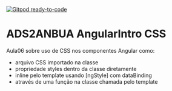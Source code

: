 [![Gitpod ready-to-code](https://img.shields.io/badge/Gitpod-ready--to--code-blue?logo=gitpod)](https://gitpod.io/#https://github.com/ads-usjt/angularCSS)

# ADS2ANBUA AngularIntro CSS

Aula06 sobre uso de CSS nos componentes Angular como:
- arquivo CSS importado na classe
- propriedade styles dentro da classe diretamente
- inline pelo template usando \[ngStyle\] com dataBinding
- através de uma função na classe chamada pelo template